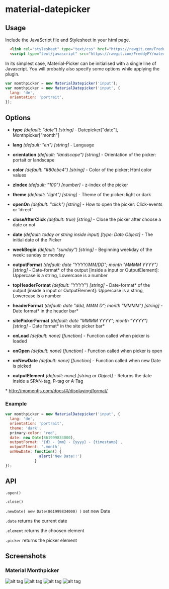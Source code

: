 # material-datepicker

## Usage

Include the JavaScript file and Stylesheet in your html page.

```html
  <link rel="stylesheet" type="text/css" href="https://rawgit.com/FreddyFY/material-datepicker/master/src/material-datepicker.css">
  <script type="text/javascript" src="https://rawgit.com/FreddyFY/material-datepicker/master/src/material-datepicker.js"></script>

```

In its simplest case, Material-Picker can be initialised with a single line of Javascript.
You will probably also specify some options while applying the plugin.

```js
var monthpicker = new MaterialDatepicker('input');
var monthpicker = new MaterialDatepicker('input', {
  lang: 'de',
  orientation: 'portrait',
});
```

## Options

* **type** *(default: "date")* *[string]* - Datepicker["date"], Monthpicker["month"]
* **lang** *(default: "en")* *[string]* - Language
* **orientation** *(default: "landscape")* *[string]* - Orientation of the picker: portait or landscape
* **color** *(default: "#80cbc4")* *[string]* - Color of the picker; Html color values
* **zIndex** *(default: "100")* *[number]* - z-index of the picker 
* **theme** *(default: "light")* *[string]* - Theme of the picker: light or dark
* **openOn** *(default: "click")* *[string]* - How to open the picker: Click-events or 'direct'
* **closeAfterClick** *(default: true)* *[string]* - Close the picker after choose a date or not

* **date** *(default: today or string inside input)* *[type: Date Object]* - The initial date of the Picker
* **weekBegin** *(default: "sunday")* *[string]* - Beginning weekday of the week: sunday or monday
* **outputFormat** *(default: date "YYYY/MM/DD"; month "MMMM YYYY")* *[string]* - Date-format&#42; of the output [inside a input or OutputElement]: Uppercase is a string, Lowercase is a number
* **topHeaderFormat** *(default: "YYYY")* *[string]* - Date-format&#42; of the output [inside a input or OutputElement]: Uppercase is a string, Lowercase is a number
* **headerFormat** *(default: date "ddd, MMM D"; month "MMMM")* *[string]* - Date format&#42; in the header bar&#42;
* **sitePickerFormat** *(default: date "MMMM YYYY"; month "YYYY")* *[string]* - Date format&#42; in the site picker bar&#42;

* **onLoad** *(default: none)* *[function]* - Function called when picker is loaded
* **onOpen** *(default: none)* *[function]* - Function called when picker is open
* **onNewDate** *(default: none)* *[function]* - Function called when new Date is picked
* **outputElement** *(default: none)* *[string or Object]* - Returns the date inside a SPAN-tag, P-tag or A-Tag


&#42; http://momentjs.com/docs/#/displaying/format/

### Example
```js
var monthpicker = new MaterialDatepicker('input', {
  lang: 'de',
  orientation: 'portrait',
  theme: 'dark',
  primary-color: 'red',
  date: new Date(861999834000),
  outputFormat: '{d} - {mm} - {yyyy} - {timestamp}',
  outputElment: '.month',
  onNewDate: function() {
               alert('New Date!!')
             }
});
```


## API

`.open()`

`.close()`

`.newDate( new Date(861999834000) )` set new Date

`.date` returns the current date

`.element` returns the choosen element

`.picker` returns the picker element



## Screenshots
### Material Monthpicker

![alt tag](https://raw.githubusercontent.com/FreddyFY/material-datepicker/master/links/images/screenshots/png/monthpicker-landscape.png)
![alt tag](https://raw.githubusercontent.com/FreddyFY/material-datepicker/master/links/images/screenshots/png/monthpicker-dark.png)
![alt tag](https://raw.githubusercontent.com/FreddyFY/material-datepicker/master/links/images/screenshots/png/monthpicker-portrait.png)
![alt tag](https://raw.githubusercontent.com/FreddyFY/material-datepicker/master/links/images/screenshots/png/monthpicker-primary.png)

